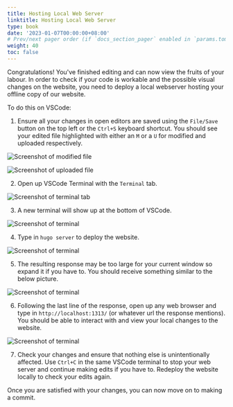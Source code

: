 ```yaml
---
title: Hosting Local Web Server
linktitle: Hosting Local Web Server
type: book
date: '2023-01-07T00:00:00+08:00'
# Prev/next pager order (if `docs_section_pager` enabled in `params.toml`)
weight: 40
toc: false
---
```


Congratulations! You've finished editing and can now view the fruits of your labour. In order to check if your code is workable and the possible visual changes on the website, you need to deploy a local webserver hosting your offline copy of our website.

To do this on VSCode:

1. Ensure all your changes in open editors are saved using the `File/Save` button on the top left or the `Ctrl+S` keyboard shortcut. You should see your edited file highlighted with either an `M` or a `U` for modified and uploaded respectively.

![Screenshot of modified file](modifed-example.png)

![Screenshot of uploaded file](uploaded-example.png)

2. Open up VSCode Terminal with the `Terminal` tab.

![Screenshot of terminal tab](new-terminal-1.png)

3. A new terminal will show up at the bottom of VSCode.

![Screenshot of terminal](new-terminal-2.png)

4. Type in `hugo server` to deploy the website.

![Screenshot of terminal](new-terminal-3.png)

5. The resulting response may be too large for your current window so expand it if you have to. You should receive something similar to the below picture.

![Screenshot of terminal](new-terminal-4.png)

6. Following the last line of the response, open up any web browser and type in `http://localhost:1313/` (or whatever url the response mentions). You should be able to interact with and view your local changes to the website.

![Screenshot of terminal](localhost.png)

7. Check your changes and ensure that nothing else is unintentionally affected. Use `Ctrl+C` in the same VSCode terminal to stop your web server and continue making edits if you have to. Redeploy the website locally to check your edits again.

Once you are satisfied with your changes, you can now move on to making a commit.
